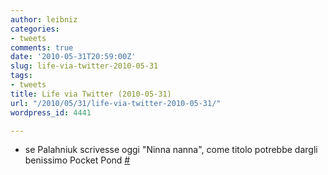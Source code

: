 ```yaml
---
author: leibniz
categories:
- tweets
comments: true
date: '2010-05-31T20:59:00Z'
slug: life-via-twitter-2010-05-31
tags:
- tweets
title: Life via Twitter (2010-05-31)
url: "/2010/05/31/life-via-twitter-2010-05-31/"
wordpress_id: 4441

---
```

* se Palahniuk scrivesse oggi "Ninna nanna", come titolo potrebbe dargli benissimo Pocket Pond [#](http://twitter.com/leibniz/statuses/15127975203)


